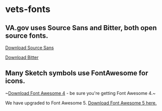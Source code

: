 # vets-fonts

## VA.gov uses Source Sans and Bitter, both open source fonts.

[Download Source Sans](https://www.fontsquirrel.com/fonts/source-sans-pro)

[Download Bitter](https://www.fontsquirrel.com/fonts/bitter)

## Many Sketch symbols use FontAwesome for icons.

~[Download Font Awesome 4](https://fontawesome.com/v4.7.0/) - be sure you're getting Font Awesome 4.~

We have upgraded to Font Awesome 5. [Download Font Awesome 5 here.](https://fontawesome.com/download)

